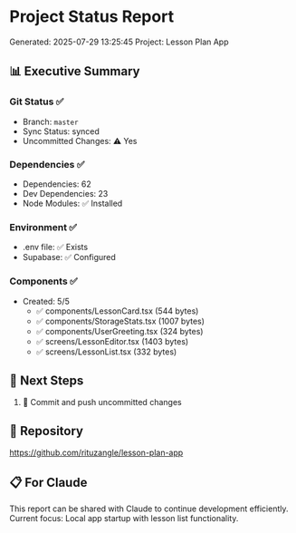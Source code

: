# Project Status Report
Generated: 2025-07-29 13:25:45
Project: Lesson Plan App

## 📊 Executive Summary

### Git Status ✅
- Branch: `master`
- Sync Status: synced
- Uncommitted Changes: ⚠️ Yes

### Dependencies ✅
- Dependencies: 62
- Dev Dependencies: 23
- Node Modules: ✅ Installed

### Environment ✅
- .env file: ✅ Exists
- Supabase: ✅ Configured

### Components ✅
- Created: 5/5
  - ✅ components/LessonCard.tsx (544 bytes)
  - ✅ components/StorageStats.tsx (1007 bytes)
  - ✅ components/UserGreeting.tsx (324 bytes)
  - ✅ screens/LessonEditor.tsx (1403 bytes)
  - ✅ screens/LessonList.tsx (332 bytes)

## 🎯 Next Steps
1. 🔄 Commit and push uncommitted changes

## 🔗 Repository
https://github.com/rituzangle/lesson-plan-app

## 📋 For Claude
This report can be shared with Claude to continue development efficiently.
Current focus: Local app startup with lesson list functionality.

